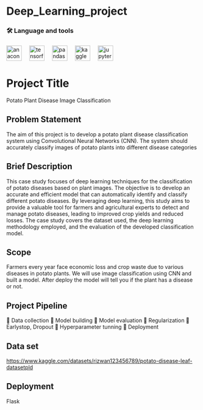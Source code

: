 # Deep_Learning_project


<h3 align="left">🛠 Language and tools</h3>

###

<div align="left">
  <img src="https://cdn.jsdelivr.net/gh/devicons/devicon/icons/anaconda/anaconda-original.svg" height="40" alt="anaconda logo"  />
  <img width="12" />
  <img src="https://cdn.jsdelivr.net/gh/devicons/devicon/icons/tensorflow/tensorflow-original.svg" height="40" alt="tensorflow logo"  />
  <img width="12" />
  <img src="https://cdn.jsdelivr.net/gh/devicons/devicon/icons/pandas/pandas-original.svg" height="40" alt="pandas logo"  />
  <img width="12" />
  <img src="https://cdn.jsdelivr.net/gh/devicons/devicon/icons/kaggle/kaggle-original.svg" height="40" alt="kaggle logo"  />
  <img width="12" />
  <img src="https://cdn.jsdelivr.net/gh/devicons/devicon/icons/jupyter/jupyter-original.svg" height="40" alt="jupyter logo"  />
</div>

###


# Project Title

Potato Plant Disease Image Classification


## Problem Statement

The aim of this project is to develop a potato plant disease classification system using Convolutional Neural Networks (CNN). The system should accurately classify images of potato plants into different disease categories
## Brief Description

This case study focuses of deep learning techniques for the classification of potato diseases based on plant images. The objective is to develop an accurate and efficient model that can automatically identify and classify different potato diseases. By leveraging deep learning, this study aims to provide a valuable tool for farmers and agricultural experts to detect and manage potato diseases, leading to improved crop yields and reduced losses. The case study covers the dataset used, the deep learning methodology employed, and the evaluation of the developed classification model.
## Scope

Farmers every year face economic loss and crop waste due to various diseases in potato plants. We will use image classification using CNN and built a model. After deploy the model will tell you if the plant has a disease or not.
## Project Pipeline

	Data collection
	Model building
	Model evaluation
	Regularization
	Earlystop, Dropout
	Hyperparameter tunning 
	Deployment  

## Data set

https://www.kaggle.com/datasets/rizwan123456789/potato-disease-leaf-datasetpld
## Deployment

Flask
